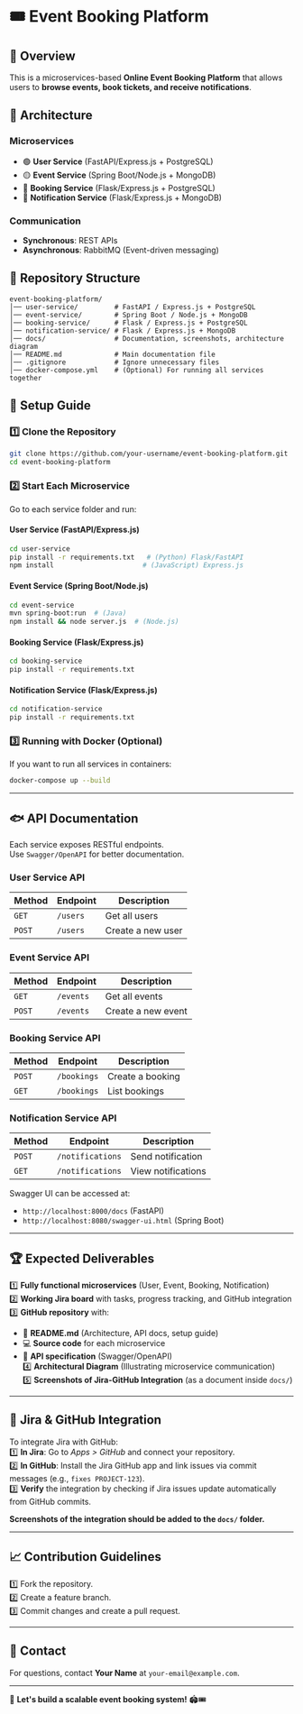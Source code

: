 # 🎟️ Event Booking Platform

## 📌 Overview
This is a microservices-based **Online Event Booking Platform** that allows users to **browse events, book tickets, and receive notifications**.

## 🏢 Architecture  
### **Microservices**  
- 🟢 **User Service** (FastAPI/Express.js + PostgreSQL)  
- 🟡 **Event Service** (Spring Boot/Node.js + MongoDB)  
- 🔵 **Booking Service** (Flask/Express.js + PostgreSQL)  
- 🔴 **Notification Service** (Flask/Express.js + MongoDB)  

### **Communication**  
- **Synchronous**: REST APIs  
- **Asynchronous**: RabbitMQ (Event-driven messaging)  

## 📂 Repository Structure  
```
event-booking-platform/
│── user-service/         # FastAPI / Express.js + PostgreSQL
│── event-service/        # Spring Boot / Node.js + MongoDB
│── booking-service/      # Flask / Express.js + PostgreSQL
│── notification-service/ # Flask / Express.js + MongoDB
│── docs/                 # Documentation, screenshots, architecture diagram
│── README.md             # Main documentation file
│── .gitignore            # Ignore unnecessary files
│── docker-compose.yml    # (Optional) For running all services together
```

## 🚀 Setup Guide  
### **1️⃣ Clone the Repository**  
```bash
git clone https://github.com/your-username/event-booking-platform.git
cd event-booking-platform
```

### **2️⃣ Start Each Microservice**  
Go to each service folder and run:  
#### **User Service (FastAPI/Express.js)**  
```bash
cd user-service
pip install -r requirements.txt   # (Python) Flask/FastAPI
npm install                      # (JavaScript) Express.js
```
#### **Event Service (Spring Boot/Node.js)**  
```bash
cd event-service
mvn spring-boot:run  # (Java)
npm install && node server.js  # (Node.js)
```
#### **Booking Service (Flask/Express.js)**  
```bash
cd booking-service
pip install -r requirements.txt
```
#### **Notification Service (Flask/Express.js)**  
```bash
cd notification-service
pip install -r requirements.txt
```

### **3️⃣ Running with Docker (Optional)**  
If you want to run all services in containers:  
```bash
docker-compose up --build
```

---

## 🐟 API Documentation  
Each service exposes RESTful endpoints.  
Use `Swagger/OpenAPI` for better documentation.  

### **User Service API**  
| Method | Endpoint       | Description         |
|--------|--------------|---------------------|
| `GET`  | `/users`     | Get all users       |
| `POST` | `/users`     | Create a new user   |

### **Event Service API**  
| Method | Endpoint       | Description         |
|--------|--------------|---------------------|
| `GET`  | `/events`    | Get all events      |
| `POST` | `/events`    | Create a new event  |

### **Booking Service API**  
| Method | Endpoint       | Description         |
|--------|--------------|---------------------|
| `POST` | `/bookings`  | Create a booking    |
| `GET`  | `/bookings`  | List bookings       |

### **Notification Service API**  
| Method | Endpoint       | Description         |
|--------|--------------|---------------------|
| `POST` | `/notifications` | Send notification |
| `GET`  | `/notifications` | View notifications |

Swagger UI can be accessed at:  
- `http://localhost:8000/docs` (FastAPI)  
- `http://localhost:8080/swagger-ui.html` (Spring Boot)  

---

## 🏆 Expected Deliverables  
1️⃣ **Fully functional microservices** (User, Event, Booking, Notification)  
2️⃣ **Working Jira board** with tasks, progress tracking, and GitHub integration  
3️⃣ **GitHub repository** with:  
   - 🐝 **README.md** (Architecture, API docs, setup guide)  
   - 💻 **Source code** for each microservice  
   - 👀 **API specification** (Swagger/OpenAPI)  
4️⃣ **Architectural Diagram** (Illustrating microservice communication)  
5️⃣ **Screenshots of Jira-GitHub Integration** (as a document inside `docs/`)  

---

## 📄 Jira & GitHub Integration
To integrate Jira with GitHub:  
1️⃣ **In Jira**: Go to *Apps > GitHub* and connect your repository.  
2️⃣ **In GitHub**: Install the Jira GitHub app and link issues via commit messages (e.g., `fixes PROJECT-123`).  
3️⃣ **Verify** the integration by checking if Jira issues update automatically from GitHub commits.  

**Screenshots of the integration should be added to the `docs/` folder.**  

---

## 📈 Contribution Guidelines  
1️⃣ Fork the repository.  
2️⃣ Create a feature branch.  
3️⃣ Commit changes and create a pull request.  

---

## 📧 Contact  
For questions, contact **Your Name** at `your-email@example.com`.  

---

🚀 **Let's build a scalable event booking system!** 🏟️🎟️


